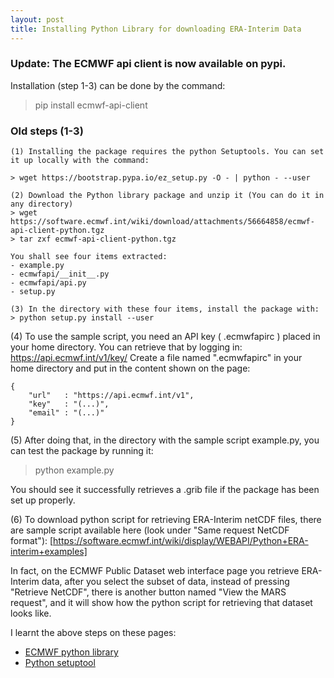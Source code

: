 ```yaml
---
layout: post
title: Installing Python Library for downloading ERA-Interim Data
---
```


### Update: The ECMWF api client is now available on pypi.  
Installation (step 1-3) can be done by the command:
> pip install ecmwf-api-client

### Old steps (1-3)

```
(1) Installing the package requires the python Setuptools. You can set it up locally with the command:

> wget https://bootstrap.pypa.io/ez_setup.py -O - | python - --user

(2) Download the Python library package and unzip it (You can do it in any directory)
> wget https://software.ecmwf.int/wiki/download/attachments/56664858/ecmwf-api-client-python.tgz
> tar zxf ecmwf-api-client-python.tgz

You shall see four items extracted:
- example.py
- ecmwfapi/__init__.py
- ecmwfapi/api.py
- setup.py

(3) In the directory with these four items, install the package with:
> python setup.py install --user
```

(4) To use the sample script, you need an API key ( .ecmwfapirc ) placed in your home directory. You can retrieve that by logging in: https://api.ecmwf.int/v1/key/
Create a file named ".ecmwfapirc" in your home directory and put in the content shown on the page:

```
{
    "url"   : "https://api.ecmwf.int/v1",
    "key"   : "(...)",
    "email" : "(...)"
}
```

(5) After doing that, in the directory with the sample script example.py, you can test the package by running it:
> python example.py  

You should see it successfully retrieves a .grib file if the package has been set up properly.

(6) To download python script for retrieving ERA-Interim netCDF files, there are sample script available here (look under "Same request NetCDF format"):
[https://software.ecmwf.int/wiki/display/WEBAPI/Python+ERA-interim+examples]

In fact, on the ECMWF Public Dataset web interface page you retrieve ERA-Interim data, after you select the subset of data, instead of pressing "Retrieve NetCDF", there is another button named "View the MARS request", and it will show how the python script for retrieving that dataset looks like.

I learnt the above steps on these pages:
- [ECMWF python library](https://software.ecmwf.int/wiki/display/WEBAPI/Access+ECMWF+Public+Datasets#AccessECMWFPublicDatasets-python)
- [Python setuptool](https://pypi.python.org/pypi/setuptools)
